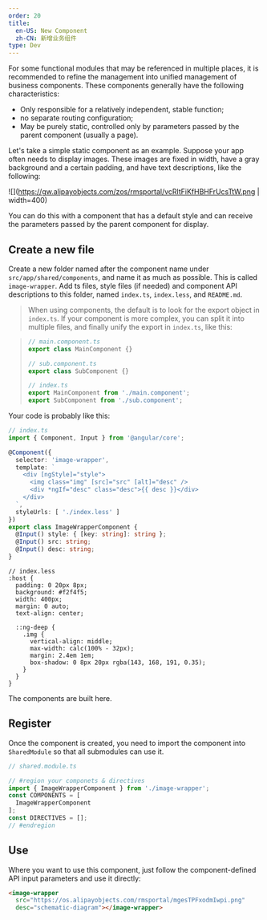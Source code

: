 ```yaml
---
order: 20
title:
  en-US: New Component
  zh-CN: 新增业务组件
type: Dev
---
```


For some functional modules that may be referenced in multiple places, it is recommended to refine the management into unified management of business components. These components generally have the following characteristics:

- Only responsible for a relatively independent, stable function;
- no separate routing configuration;
- May be purely static, controlled only by parameters passed by the parent component (usually a page).

Let's take a simple static component as an example. Suppose your app often needs to display images. These images are fixed in width, have a gray background and a certain padding, and have text descriptions, like the following:

![](https://gw.alipayobjects.com/zos/rmsportal/vcRltFiKfHBHFrUcsTtW.png | width=400)

You can do this with a component that has a default style and can receive the parameters passed by the parent component for display.

## Create a new file

Create a new folder named after the component name under `src/app/shared/components`, and name it as much as possible. This is called `image-wrapper`. Add ts files, style files (if needed) and component API descriptions to this folder, named `index.ts`, `index.less`, and `README.md`.

> When using components, the default is to look for the export object in `index.ts`. If your component is more complex, you can split it into multiple files, and finally unify the export in `index.ts`, like this:

> ```ts
> // main.component.ts
> export class MainComponent {}
>
> // sub.component.ts
> export class SubComponent {}
>
> // index.ts
> export MainComponent from './main.component';
> export SubComponent from './sub.component';
> ```

Your code is probably like this:

```ts
// index.ts
import { Component, Input } from '@angular/core';

@Component({
  selector: 'image-wrapper',
  template: `
    <div [ngStyle]="style">
      <img class="img" [src]="src" [alt]="desc" />
      <div *ngIf="desc" class="desc">{{ desc }}</div>
    </div>
  `,
  styleUrls: [ './index.less' ]
})
export class ImageWrapperComponent {
  @Input() style: { [key: string]: string };
  @Input() src: string;
  @Input() desc: string;
}
```

```less
// index.less
:host {
  padding: 0 20px 8px;
  background: #f2f4f5;
  width: 400px;
  margin: 0 auto;
  text-align: center;

  ::ng-deep {
    .img {
      vertical-align: middle;
      max-width: calc(100% - 32px);
      margin: 2.4em 1em;
      box-shadow: 0 8px 20px rgba(143, 168, 191, 0.35);
    }
  }
}
```

The components are built here.

## Register

Once the component is created, you need to import the component into `SharedModule` so that all submodules can use it.

```ts
// shared.module.ts

// #region your componets & directives
import { ImageWrapperComponent } from './image-wrapper';
const COMPONENTS = [
  ImageWrapperComponent
];
const DIRECTIVES = [];
// #endregion
```

## Use

Where you want to use this component, just follow the component-defined API input parameters and use it directly:

```html
<image-wrapper
  src="https://os.alipayobjects.com/rmsportal/mgesTPFxodmIwpi.png"
  desc="schematic-diagram"></image-wrapper>
```
